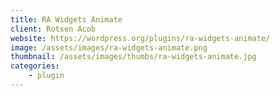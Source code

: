 ```yaml
---
title: RA Widgets Animate
client: Rotsen Acob
website: https://wordpress.org/plugins/ra-widgets-animate/
image: /assets/images/ra-widgets-animate.png
thumbnail: /assets/images/thumbs/ra-widgets-animate.jpg
categories:
    - plugin
---
```

